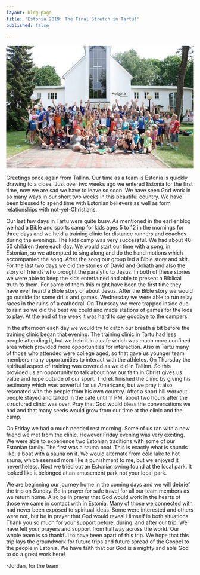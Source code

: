 ```yaml
---
layout: blog-page
title: 'Estonia 2019: The Final Stretch in Tartu!'
published: false

---
```

![](/uploads/2019/07/02/FB_IMG_1562046552821.jpg)

Greetings once again from Tallinn. Our time as a team is Estonia is quickly drawing to a close. Just over two weeks ago we entered Estonia for the first time, now we are sad we have to leave so soon. We have seen God work in so many ways in our short two weeks in this beautiful country. We have been blessed to spend time with Estonian believers as well as form relationships with not-yet-Christians.

Our last few days in Tartu were quite busy. As mentioned in the earlier blog we had a Bible and sports camp for kids ages 5 to 12 in the mornings for three days and we held a training clinic for distance runners and coaches during the evenings. The kids camp was very successful. We had about 40-50 children there each day. We would start our time with a song, in Estonian, so we attempted to sing along and do the hand motions which accompanied the song. After the song our group led a Bible story and skit. For the last two days we did the stories of David and Goliath and also the story of friends who brought the paralytic to Jesus. In both of these stories we were able to keep the kids entertained and able to present a Biblical truth to them. For some of them this might have been the first time they have ever heard a Bible story or about Jesus. After the Bible story we would go outside for some drills and games. Wednesday we were able to run relay races in the ruins of a cathedral. On Thursday we were trapped inside due to rain so we did the best we could and made stations of games for the kids to play. At the end of the week it was hard to say goodbye to the campers.

In the afternoon each day we would try to catch our breath a bit before the training clinic began that evening. The training clinic in Tartu had less people attending it, but we held it in a cafe which was much more confined area which provided more opportunities for interaction. Also in Tartu many of those who attended were college aged, so that gave us younger team members many opportunities to interact with the athletes. On Thursday the spiritual aspect of training was covered as we did in Tallinn. So this provided us an opportunity to talk about how our faith in Christ gives us value and hope outside of our sport. Tiidrek finished the clinic by giving his testimony which was powerful for us Americans, but we pray it also resonated with the people from his own country. After a short hill workout people stayed and talked in the cafe until 11 PM, about two hours after the structured clinic was over. Pray that God would bless the conversations we had and that many seeds would grow from our time at the clinic and the camp.

On Friday we had a much needed rest morning. Some of us ran with a new friend we met from the clinic. However Friday evening was very exciting. We were able to experience two Estonian traditions with some of our Estonian family. The first was a sauna boat. This is exactly what is sounds like, a boat with a sauna on it. We would alternate from cold lake to hot sauna, which seemed more like a punishment to me, but we enjoyed it nevertheless. Next we tried out an Estonian swing found at the local park. It looked like it belonged at an amusement park not your local park.

We are beginning our journey home in the coming days and we will debrief the trip on Sunday. Be in prayer for safe travel for all our team members as we return home. Also be in prayer that God would work in the hearts of those we came in contact with in Estonia. Many of those we connected with had never been exposed to spiritual ideas. Some were interested and others were not, but be in prayer that God would reveal Himself in both situations. Thank you so much for your support before, during, and after our trip. We have felt your prayers and support from halfway across the world. Our whole team is so thankful to have been apart of this trip. We hope that this trip lays the groundwork for future trips and future spread of the Gospel to the people in Estonia. We have faith that our God is a mighty and able God to do a great work here!

\-Jordan, for the team